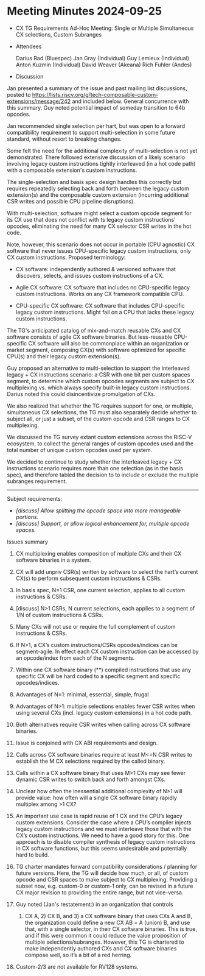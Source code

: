 # Meeting Minutes 2024-09-25

- CX TG Requirements Ad-Hoc Meeting: Single or Multiple Simultaneous CX selections, Custom Subranges

- Attendees

  Darius Rad (Bluespec)
  Jan Gray (Individual)
  Guy Lemieux (Individual)
  Anton Kuzmin (Individual)
  David Weaver (Akeana)
  Rich Fuhler (Andes)

- Discussion

Jan presented a summary of the issue and past mailing list discussions,
posted to
https://lists.riscv.org/g/tech-composable-custom-extensions/message/242
and included below. General concurrence with this summary. Guy noted
potential impact of someday transition to 64b opcodes.

Jan recommended single selection per hart, but was open to a forward
compatibility requirement to support multi-selection in some future
standard, without resort to breaking changes.

Some felt the need for the additional complexity of multi-selection is
not yet demonstrated. There followed extensive discussion of a likely
scenario involving legacy custom instructions tightly interleaved (in
a hot code path) with a composable extension's custom instructions.

The single-selection and basis spec design handles this correctly
but requires repeatedly selecting back and forth between the legacy
custom extension(s) and the composable custom extension (incurring
additional CSR writes and possible CPU pipeline disruptions).

With multi-selection, software might select a custom opcode segment for its
CX use that does not conflict with ts legacy custom instructions' opcodes,
eliminating the need for many CX selector CSR writes in the hot code.

Note, however, this scenario does not occur in portable (CPU agnostic)
CX software that never issues CPU-specific legacy custom instructions,
only CX custom instructions. Proposed terminology:

* CX software: independently authored & versioned software that discovers,
  selects, and issues custom instructions of a CX.

* Agile CX software: CX software that includes no CPU-specific legacy
  custom instructions. Works on any CX framework compatible CPU.

* CPU-specific CX software: CX software that includes CPU-specific
  legacy custom instructions. Might fail on a CPU that lacks these
  legacy custom instructions.

The TG's anticipated catalog of mix-and-match reusable CXs and CX software
consists of agile CX software binaries. But less-reusable CPU-specific
CX software will also be commonplace within an organization or market
segment, composing CX(s) with software optimized for specific CPU(s) and
their legacy custom extension(s).

Guy proposed an alternative to multi-selection to support the interleaved
legacy + CX instructions scenario: a CSR with one bit per custom spaces
segment, to determine which custom opcodes segments are subject to CX
multiplexing vs. which always specify built-in legacy custom instructions.
Darius noted this could disincentivize promulgation of CXs.

We also realized that whether the TG requires support for one, or
multiple, simultaneous CX selections, the TG must also separately decide
whether to subject all, or just a subset, of the custom opcode and CSR
ranges to CX multiplexing.

We discussed the TG survey extant custom extensions across the RISC-V
ecosystem, to collect the general ranges of custom opcodes used and the
total number of unique custom opcodes used per system.

We decided to continue to study whether the interleaved legacy + CX
instructions scenario requires more than one selection (as in the basis
spec), and therefore tabled the decision to to include or exclude the
multiple subranges requirement.

---

Subject requirements:

* *[discuss] Allow splitting the opcode space into more manageable portions.*
* *[discuss] Support, or allow logical enhancement for, multiple opcode spaces.*

Issues summary

1. CX multiplexing enables composition of multiple CXs and their CX
   software binaries in a system.

2. CX will add unpriv CSR(s) written by software to select the hart’s
   current CX(s) to perform subsequent custom instructions & CSRs.

3. In basis spec, N=1 CSR, one current selection, applies to all custom
   instructions & CSRs.

4. [discuss] N>1 CSRs, N current selections, each applies to a segment
   of 1/N of custom instructions & CSRs.

5. Many CXs will not use or require the full complement of custom
   instructions & CSRs.

6. If N>1, a CX’s custom instructions/CSRs opcodes/indices can be
   segment-agile. In effect each CX custom instruction can be accessed by
   an opcode/index from each of the N segments.

7. Within one CX software binary (**) compiled instructions that use
   any specific CX will be hard coded to a specific segment and specific
   opcodes/indices.

8. Advantages of N=1: minimal, essential, simple, frugal

9. Advantages of N>1: multiple selections enables fewer CSR writes when
   using several CXs (incl. legacy custom extensions) in a hot code path.

10. Both alternatives require CSR writes when calling across CX software binaries.

11. Issue is conjoined with CX ABI requirements and design.

12. Calls across CX software binaries require at least M<=N CSR writes
    to establish the M CX selections required by the called binary.

13. Calls within a CX software binary that uses M>1 CXs may see fewer
    dynamic CSR writes to switch back and forth amongst CXs.

14. Unclear how often the inessential additional complexity of N>1
    will provide value: how often will a single CX software binary rapidly
    multiplex among >1 CX?

15. An important use case is rapid reuse of 1 CX and the CPU’s legacy
    custom extensions. Consider the case where a CPU’s compiler injects
    legacy custom instructions and we must interleave those that with the
    CX’s custom instructions. We need to have a good story for this. One
    approach is to disable compiler synthesis of legacy custom instructions
    in CX software functions, but this seems undesirable and potentially
    hard to build.

16. TG charter mandates forward compatibility considerations / planning
    for future versions. Here, the TG will decide how much, or all, of custom
    opcode and CSR spaces to make subject to CX multiplexing. Providing a
    subset now, e.g. custom-0 or custom-1 only, can be revised in a future
    CX major revision to providing the entire range, but not vice-versa.

17. Guy noted (Jan's restatement:) in an organization that controls
    1) CX A, 2) CX B, and 3) a CX software binary that uses CXs A and B,
    the organization could define a new CX AB = A (union) B, and use that,
    with a single selector, in their CX software binaries. This is true,
    and if this were common it could reduce the value proposition of multiple
    selections/subranges. However, this TG is chartered to make independently
    authored CXs and CX software binaries compose well, so it’s a bit of
    a red herring.

18. Custom-2/3 are not available for RV128 systems.

